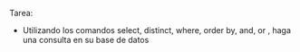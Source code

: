 Tarea:
- Utilizando los comandos select, distinct, where, order by, and, or , haga una consulta en su base de datos

